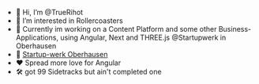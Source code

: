 - 👋 Hi, I’m @TrueRihot
- 👀 I’m interested in Rollercoasters
- 🌱 Currently im working on a Content Platform and some other Business-Applications, using Angular, Next and THREE.js @Startupwerk in Oberhausen
- 🏢 [Startup-werk Oberhausen](https://link-url-here.org](https://startup-werk.de/)https://startup-werk.de/)
- ❤️ Spread more love for Angular
- 🛠️ got 99 Sidetracks but ain't completed one

